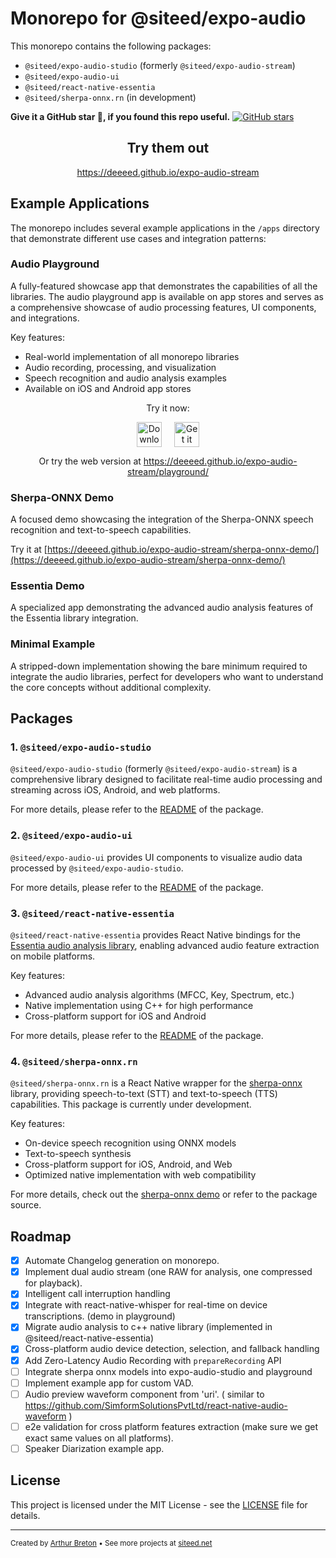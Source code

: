 # Monorepo for @siteed/expo-audio

This monorepo contains the following packages:
- `@siteed/expo-audio-studio` (formerly `@siteed/expo-audio-stream`)
- `@siteed/expo-audio-ui`
- `@siteed/react-native-essentia`
- `@siteed/sherpa-onnx.rn` (in development)

**Give it a GitHub star 🌟, if you found this repo useful.**
[![GitHub stars](https://img.shields.io/github/stars/deeeed/expo-audio-stream.svg?style=social&label=Star&maxAge=2592000)](https://github.com/deeeed/expo-audio-stream)

<div align="center">
  <h2>Try them out</h2>
  <p><a href="https://deeeed.github.io/expo-audio-stream">https://deeeed.github.io/expo-audio-stream</a></p>
</div>

## Example Applications

The monorepo includes several example applications in the `/apps` directory that demonstrate different use cases and integration patterns:

### Audio Playground

A fully-featured showcase app that demonstrates the capabilities of all the libraries. The audio playground app is available on app stores and serves as a comprehensive showcase of audio processing features, UI components, and integrations.

Key features:
- Real-world implementation of all monorepo libraries
- Audio recording, processing, and visualization
- Speech recognition and audio analysis examples
- Available on iOS and Android app stores

<div align="center">
  <p>Try it now:</p>
  <div style="display: flex; justify-content: center; gap: 20px; margin: 10px 0;">
    <a href="https://apps.apple.com/app/audio-playground/id6739774966">
      <img src="https://developer.apple.com/app-store/marketing/guidelines/images/badge-download-on-the-app-store.svg" alt="Download on the App Store" height="40" />
    </a>
    <a href="https://play.google.com/store/apps/details?id=net.siteed.audioplayground">
      <img src="https://play.google.com/intl/en_us/badges/static/images/badges/en_badge_web_generic.png" alt="Get it on Google Play" height="40" />
    </a>
  </div>
  <p>Or try the web version at <a href="https://deeeed.github.io/expo-audio-stream/playground/">https://deeeed.github.io/expo-audio-stream/playground/</a></p>
</div>

### Sherpa-ONNX Demo

A focused demo showcasing the integration of the Sherpa-ONNX speech recognition and text-to-speech capabilities.

Try it at [https://deeeed.github.io/expo-audio-stream/sherpa-onnx-demo/](https://deeeed.github.io/expo-audio-stream/sherpa-onnx-demo/)

### Essentia Demo

A specialized app demonstrating the advanced audio analysis features of the Essentia library integration.

### Minimal Example

A stripped-down implementation showing the bare minimum required to integrate the audio libraries, perfect for developers who want to understand the core concepts without additional complexity.

## Packages

### 1. `@siteed/expo-audio-studio`

`@siteed/expo-audio-studio` (formerly `@siteed/expo-audio-stream`) is a comprehensive library designed to facilitate real-time audio processing and streaming across iOS, Android, and web platforms.

For more details, please refer to the [README](packages/expo-audio-studio/README.md) of the package.

### 2. `@siteed/expo-audio-ui`

`@siteed/expo-audio-ui` provides UI components to visualize audio data processed by `@siteed/expo-audio-studio`.

For more details, please refer to the [README](packages/expo-audio-ui/README.md) of the package.

### 3. `@siteed/react-native-essentia`

`@siteed/react-native-essentia` provides React Native bindings for the [Essentia audio analysis library](https://essentia.upf.edu/), enabling advanced audio feature extraction on mobile platforms.

Key features:
- Advanced audio analysis algorithms (MFCC, Key, Spectrum, etc.)
- Native implementation using C++ for high performance
- Cross-platform support for iOS and Android

For more details, please refer to the [README](packages/react-native-essentia/README.md) of the package.

### 4. `@siteed/sherpa-onnx.rn`

`@siteed/sherpa-onnx.rn` is a React Native wrapper for the [sherpa-onnx](https://github.com/k2-fsa/sherpa-onnx) library, providing speech-to-text (STT) and text-to-speech (TTS) capabilities. This package is currently under development.

Key features:
- On-device speech recognition using ONNX models
- Text-to-speech synthesis
- Cross-platform support for iOS, Android, and Web
- Optimized native implementation with web compatibility

For more details, check out the [sherpa-onnx demo](https://deeeed.github.io/expo-audio-stream/sherpa-onnx-demo/) or refer to the package source.

## Roadmap

- [x] Automate Changelog generation on monorepo.
- [x] Implement dual audio stream (one RAW for analysis, one compressed for playback).
- [x] Intelligent call interruption handling
- [x] Integrate with react-native-whisper for real-time on device transcriptions. (demo in playground)
- [x] Migrate audio analysis to c++ native library (implemented in @siteed/react-native-essentia)
- [x] Cross-platform audio device detection, selection, and fallback handling
- [x] Add Zero-Latency Audio Recording with `prepareRecording` API 
- [ ] Integrate sherpa onnx models into expo-audio-studio and playground
- [ ] Implement example app for custom VAD.
- [ ] Audio preview waveform component from 'uri'. ( similar to https://github.com/SimformSolutionsPvtLtd/react-native-audio-waveform  )
- [ ] e2e validation for cross platform features extraction (make sure we get exact same values on all platforms).
- [ ] Speaker Diarization example app.

## License

This project is licensed under the MIT License - see the [LICENSE](LICENSE) file for details.

---
<sub>Created by [Arthur Breton](https://siteed.net) • See more projects at [siteed.net](https://siteed.net)</sub>
